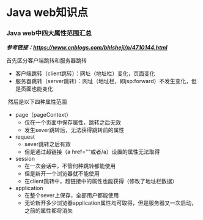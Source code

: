 # Java web知识点

### Java web中四大属性范围汇总

***参考链接：https://www.cnblogs.com/bhlsheji/p/4710144.html***

首先区分客户端跳转和服务器跳转

- 客户端跳转（client跳转）：网址（地址栏）变化，页面变化
- 服务器跳转（server跳转）：网址（地址栏，即jsp:forward）不发生变化，但是页面也能变化

​	然后是以下四种属性范围

- page（pageContext）
  - 仅在一个页面中保存属性，跳转之后无效
  - 发生sever跳转后，无法获得跳转前的属性
- request
  - sever跳转之后有效
  - 但是通过超链接（a href=""或者/a）设置的属性无法取得
- session
  - 在一次会话中，不管何种跳转都能使用
  - 但是新开一个浏览器就不能使用
  - 在client跳转中，超链接中的属性也能获得（修改了地址栏数据）
- application
  - 在整个sever上保存，全部用户都能使用
  - 无论新开多少浏览器application属性均可取得，但是服务器又一次启动，之前的属性都将消失